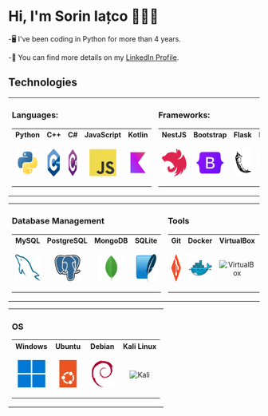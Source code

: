 # Hi, I'm Sorin Iațco 👨🏻‍💻

-🖥️ I've been coding in Python for more than 4 years. 

-📰 You can find more details on my [LinkedIn Profile](https://www.linkedin.com/in/sorin-ia%C8%9Bco-0729a4251/).

## Technologies

<table>
  <tr>
    <td>
      <h3>Languages:</h3>
      <table>
        <tr>
          <th>Python</th>
          <th>C++</th>
          <th>C#</th>
          <th>JavaScript</th>
          <th>Kotlin</th>
        </tr>
        <tr>
          <td><p align="center"><img src="https://github.com/devicons/devicon/blob/master/icons/python/python-original.svg" title="Python" alt="Python" width="55" height="55"/></p></td>
          <td><p align="center"><img src="https://github.com/devicons/devicon/blob/master/icons/cplusplus/cplusplus-original.svg" title="C++" alt="C++" width="55" height="55"/></p></td>
          <td><p align="center"><img src="https://github.com/devicons/devicon/blob/master/icons/csharp/csharp-original.svg" title="C#" alt="C#" width="55" height="55"/></p></td>
          <td><p align="center"><img src="https://github.com/devicons/devicon/blob/master/icons/javascript/javascript-original.svg" title="JavaScript" alt="JavaScript" width="55" height="55"/></p></td>
          <td><p align="center"><img src="https://github.com/devicons/devicon/blob/master/icons/kotlin/kotlin-original.svg" title="Kotlin" alt="Kotlin" width="55" height="55"/></p></td>
        </tr>
      </table>
    </td>
    <td>
      <h3>Frameworks:</h3>
      <table>
        <tr>
          <th>NestJS</th>
          <th>Bootstrap</th>
          <th>Flask</th>
          <th>Dot.Net</th>
        </tr>
        <tr>
          <td><p align="center"><img src="https://github.com/devicons/devicon/blob/master/icons/nestjs/nestjs-original.svg" title="NestJS" alt="NestJS" width="55" height="55"/></p></td>
          <td><p align="center"><img src="https://github.com/devicons/devicon/blob/master/icons/bootstrap/bootstrap-original.svg" title="Bootstrap" alt="Bootstrap" width="55" height="55"/></p></td>
          <td><p align="center"><img src="https://github.com/devicons/devicon/blob/master/icons/flask/flask-original.svg" title="Flask" alt="Flask" width="55" height="55"/></p></td>
          <td><p align="center"><img src="https://github.com/devicons/devicon/blob/master/icons/dot-net/dot-net-original.svg" title="Dot.Net" alt="Dot.Net" width="55" height="55"/></p></td>
        </tr>
      </table>
    </td>
  </tr>
</table>

<table>
  <tr>
    <td>
      <h3>Database Management</h3>
      <table>
        <tr>
          <th>MySQL</th>
          <th>PostgreSQL</th>
          <th>MongoDB</th>
          <th>SQLite</th>
        </tr>
        <tr>
          <td><p align="center"><img src="https://github.com/devicons/devicon/blob/master/icons/mysql/mysql-original.svg" title="MySQL" alt="MySQL" width="55" height="55"/></p></td>
          <td><p align="center"><img src="https://github.com/devicons/devicon/blob/master/icons/postgresql/postgresql-original.svg" title="PostgreSQL" alt="PostgreSQL" width="55" height="55"/></p></td>
          <td><p align="center"><img src="https://github.com/devicons/devicon/blob/master/icons/mongodb/mongodb-original.svg" title="MongoDB" alt="MongoDB" width="55" height="55"/></p></td>
          <td><p align="center"><img src="https://github.com/devicons/devicon/blob/master/icons/sqlite/sqlite-original.svg" title="SQLite" alt="SQLite" width="55" height="55"/></p></td>
        </tr>
      </table>
    </td>
    <td>
      <h3>Tools</h3>
      <table>
        <tr>
          <th>Git</th>
          <th>Docker</th>
          <th>VirtualBox</th>
          <th>Swagger</th>
          <th>Postman</th>
        </tr>
        <tr>
          <td><p align="center"><img src="https://github.com/devicons/devicon/blob/master/icons/git/git-original.svg" title="Git" alt="Git" width="55" height="55"/></p></td>
          <td><p align="center"><img src="https://github.com/devicons/devicon/blob/master/icons/docker/docker-original.svg" title="Docker" alt="Docker" width="55" height="55"/></p></td>
          <td><p align="center"><img src="https://upload.wikimedia.org/wikipedia/commons/d/d5/Virtualbox_logo.png" title="VirtualBox" alt="VirtualBox" width="55" height="55"/></p></td>
          <td><p align="center"><img src="https://github.com/devicons/devicon/blob/master/icons/swagger/swagger-original.svg" title="Swagger" alt="Swagger" width="55" height="55"/></p></td>
          <td><p align="center"><img src="https://github.com/devicons/devicon/blob/master/icons/postman/postman-original.svg" title="Postman" alt="Postman" width="55" height="55"/></p></td>
        </tr>
      </table>
    </td>
  </tr>
</table>

<table>
  <tr>
    <td>
      <h3>OS</h3>
      <table>
        <tr>
          <th>Windows</th>
          <th>Ubuntu</th>
          <th>Debian</th>
          <th>Kali Linux</th>
        </tr>
        <tr>
          <td><p align="center"><img src="https://github.com/devicons/devicon/blob/master/icons/windows11/windows11-original.svg" title="Windows" alt="Windows" width="55" height="55"/></p></td>
          <td><p align="center"><img src="https://github.com/devicons/devicon/blob/master/icons/ubuntu/ubuntu-original.svg" title="Ubuntu" alt="Ubuntu" width="55" height="55"/></p></td>
          <td><p align="center"><img src="https://github.com/devicons/devicon/blob/master/icons/debian/debian-original.svg" title="Debian" alt="Debian" width="55" height="55"/></p></td>
          <td><p align="center"><img src="https://seeklogo.com/images/K/kali-linux-logo-AED181186E-seeklogo.com.png" title="Kali" alt="Kali" width="55" height="55"/></p></td>
        </tr>
      </table>
    </td>
  </tr>
</table>
